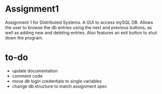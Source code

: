 # Assignment1
Assignment 1 for Distributed Systems. A GUI to access mySQL DB. Allows the user to browse the db entries using the next and previous buttons, as well as adding new and deleting entries. Also features an exit button to shut down the program.

# to-do
- update documentation
- comment code
- move db login credentials to single variables
- change db structure to match assignment spec
